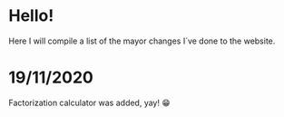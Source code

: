 # Hello! 

Here I will compile a list of the mayor changes I´ve done to the website.


# 19/11/2020

Factorization calculator was added, yay! :grin:
